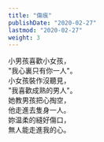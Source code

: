 ```yaml
---
title: "傷痕"
publishDate: "2020-02-27"
lastmod: "2020-02-27"
weight: 3
---
```


小男孩喜歡小女孩，<br/>
"我心裏只有你一人"。<br/>
小女孩裝作沒聽見，<br/>
"我喜歡成熟的男人"。<br/>
她教男孩把心掏空，<br/>
他走進去隻身一人。<br/>
妳温柔的縫好傷口，<br/>
無人能走進我的心。<br/>
